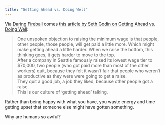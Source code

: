 ```yaml
---
title: "Getting Ahead vs. Doing Well"
---
```

<p>Via <a href="https://daringfireball.net/linked/2016/02/09/godin-doing-well">Daring Fireball</a> comes <a href="https://sethgodin.typepad.com/seths_blog/2016/01/getting-ahead-vs-doing-well.html">this article by Seth Godin on Getting Ahead vs. Doing Well</a>:</p>
<blockquote><p>
  One unspoken objection to raising the minimum wage is that people, other people, those people, will get paid a little more. Which might make getting ahead a little harder. When we raise the bottom, this thinking goes, it gets harder to move to the top.<br />
  After a company in Seattle famously raised its lowest wage tier to $70,000, two people (who got paid more than most of the other workers) quit, because they felt it wasn’t fair that people who weren’t as productive as they were were going to get a raise.<br />
  They quit a good job, a job they liked, because other people got a raise.<br />
  This is our culture of ‘getting ahead’ talking.
</p></blockquote>
<p>Rather than being happy with what you have, you waste energy and time getting upset that someone else might have gotten something.</p>
<p>Why are humans so awful?</p>
